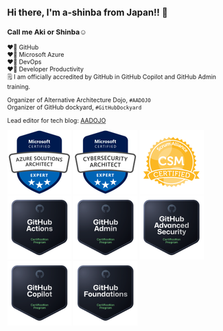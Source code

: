 ## Hi there, I'm a-shinba from Japan!! 👋
### Call me Aki or Shinba☺️

❤️‍🔥 GitHub  
❤️‍🔥 Microsoft Azure  
❤️‍🔥 DevOps  
❤️‍🔥 Developer Productivity  
🗒 I am officially accredited by GitHub in GitHub Copilot and GitHub Admin training.

Organizer of Alternative Architecture Dojo, `#AADOJO`  
Organizer of GitHub dockyard, `#GitHubDockyard`

Lead editor for tech blog: [AADOJO](https://aadojo.alterbooth.com/)  

![AZ-305](images2/AZ-305.png)
![SC-100](images2/SC-100.png)
![CSM](images2/CSM.png)  
![github-actions](images2/github-actions.png)
![github-administration](images2/github-administration.png)
![github-advanced-security](images2/github-advanced-security.png)
![github-copilot](images2/github-copilot.png)
![github-foundations](images2/github-foundations.png)
